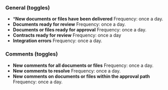 
### General (toggles)

* ***New documents or files have been delivered**
   Frequency: once a day.
* **Documents ready for review**
	Frequency: once a day.
* **Documents or files ready for approval**
	Frequency: once a day.
* **Contracts ready for review**
	Frequency: once a day
* **Integration errors**
	Frequency: once a day.

### Comments (toggles)

* **New comments for all documents or files**
	Frequency: once a day.
* **New comments to resolve**
	Frequency: once a day.
* **New comments on documents or files within the approval path**
	Frequency: once a day.